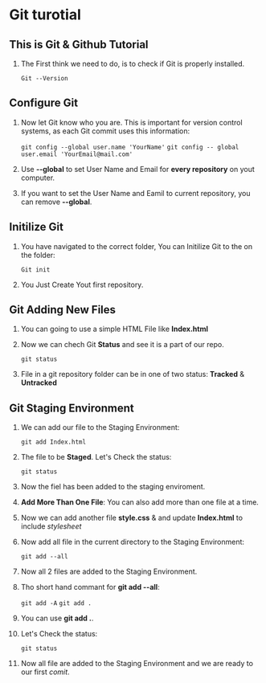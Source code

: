 # Git turotial

## This is Git & Github Tutorial

1. The First think we need to do, is to check if Git is properly installed.

   `Git --Version`

## Configure Git

1. Now let Git know who you are. This is important for version control systems, as each Git commit uses this information:

   `git config --global user.name 'YourName'`
   `git config -- global user.email 'YourEmail@mail.com'`

2. Use **--global** to set User Name and Email for **every repository** on yout computer.
3. If you want to set the User Name and Eamil to current repository, you can remove **--global**.

## Initilize Git

1. You have navigated to the correct folder, You can Initilize Git to the on the folder:

   `Git init`

2. You Just Create Yout first repository.

## Git Adding New Files

1. You can going to use a simple HTML File like **Index.html**
2. Now we can chech Git **Status** and see it is a part of our repo.

   `git status`

3. File in a git repository folder can be in one of two status: **Tracked** & **Untracked**

## Git Staging Environment

1. We can add our file to the Staging Environment:

   `git add Index.html`

2. The file to be **Staged**. Let's Check the status:

   `git status`

3. Now the fiel has been added to the staging enviroment.
4. **Add More Than One File**: You can also add more than one file at a time.
5. Now we can add another file **style.css** & and update **Index.html** to include _stylesheet_
6. Now add all file in the current directory to the Staging Environment:

   `git add --all`

7. Now all 2 files are added to the Staging Environment.
8. Tho short hand commant for **git add --all**:

   `git add -A`
   `git add .`

9. You can use **git add .**.
10. Let's Check the status:

    `git status`

11. Now all file are added to the Staging Environment and we are ready to our first _comit_.
